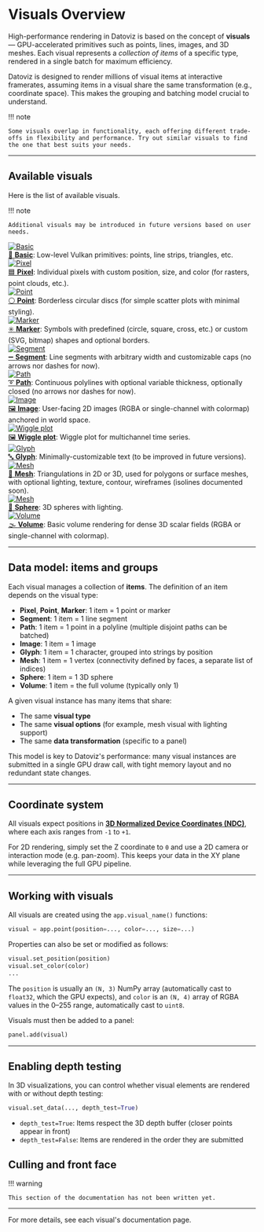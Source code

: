 # Visuals Overview

High-performance rendering in Datoviz is based on the concept of **visuals** — GPU-accelerated primitives such as points, lines, images, and 3D meshes. Each visual represents a *collection of items* of a specific type, rendered in a single batch for maximum efficiency.

Datoviz is designed to render millions of visual items at interactive framerates, assuming items in a visual share the same transformation (e.g., coordinate space). This makes the grouping and batching model crucial to understand.

!!! note

    Some visuals overlap in functionality, each offering different trade-offs in flexibility and performance. Try out similar visuals to find the one that best suits your needs.

---

## Available visuals

Here is the list of available visuals.

!!! note

    Additional visuals may be introduced in future versions based on user needs.


<div class="grid cards" markdown="1">

<div class="card">
<a href="../../visuals/basic/">
<img src="https://raw.githubusercontent.com/datoviz/data/main/gallery/visuals/basic.png" alt="Basic" />
<div class="card-title">🔺 <strong>Basic</strong></a>:
Low-level Vulkan primitives: points, line strips, triangles, etc.</div>
</div>

<div class="card">
<a href="../../visuals/pixel/">
<img src="https://raw.githubusercontent.com/datoviz/data/main/gallery/visuals/pixel.png" alt="Pixel" />
<div class="card-title">🟦 <strong>Pixel</strong></a>:
Individual pixels with custom position, size, and color (for rasters, point clouds, etc.).</div>
</div>

<div class="card">
<a href="../../visuals/point/">
<img src="https://raw.githubusercontent.com/datoviz/data/main/gallery/visuals/point.png" alt="Point" />
<div class="card-title">⚪ <strong>Point</strong></a>:
Borderless circular discs (for simple scatter plots with minimal styling).
</div>
</div>

<div class="card">
<a href="../../visuals/marker/">
<img src="https://raw.githubusercontent.com/datoviz/data/main/gallery/visuals/marker.png" alt="Marker" />
<div class="card-title">✳️ <strong>Marker</strong></a>:
Symbols with predefined (circle, square, cross, etc.) or custom (SVG, bitmap) shapes and optional borders.
</div>
</div>

<div class="card">
<a href="../../visuals/segment/">
<img src="https://raw.githubusercontent.com/datoviz/data/main/gallery/visuals/segment.png" alt="Segment" />
<div class="card-title">➖ <strong>Segment</strong></a>:
Line segments with arbitrary width and customizable caps (no arrows nor dashes for now).
</div>
</div>

<div class="card">
<a href="../../visuals/path/">
<img src="https://raw.githubusercontent.com/datoviz/data/main/gallery/visuals/path.png" alt="Path" />
<div class="card-title">➰ <strong>Path</strong></a>:
Continuous polylines with optional variable thickness, optionally closed (no arrows nor dashes for now).
</div>
</div>

<div class="card">
<a href="../../visuals/image/">
<img src="https://raw.githubusercontent.com/datoviz/data/main/gallery/visuals/image.png" alt="Image" />
<div class="card-title">🖼️ <strong>Image</strong></a>:
User-facing 2D images (RGBA or single-channel with colormap) anchored in world space.
</div>
</div>

<div class="card">
<a href="../../visuals/wiggle/">
<img src="https://raw.githubusercontent.com/datoviz/data/main/gallery/visuals/wiggle.png" alt="Wiggle plot" />
<div class="card-title">🖼️ <strong>Wiggle plot</strong></a>:
Wiggle plot for multichannel time series.
</div>
</div>

<div class="card">
<a href="../../visuals/glyph/">
<img src="https://raw.githubusercontent.com/datoviz/data/main/gallery/visuals/glyph.png" alt="Glyph" />
<div class="card-title">🔤 <strong>Glyph</strong></a>:
Minimally-customizable text (to be improved in future versions).
</div>
</div>

<div class="card">
<a href="../../visuals/mesh/">
<img src="https://raw.githubusercontent.com/datoviz/data/main/gallery/visuals/mesh.png" alt="Mesh" />
<div class="card-title">🧊 <strong>Mesh</strong></a>:
Triangulations in 2D or 3D, used for polygons or surface meshes, with optional lighting, texture, contour, wireframes (isolines documented soon).
</div>
</div>

<div class="card">
<a href="../../visuals/sphere/">
<img src="https://raw.githubusercontent.com/datoviz/data/main/gallery/visuals/sphere.png" alt="Mesh" />
<div class="card-title">🧊 <strong>Sphere</strong></a>:
3D spheres with lighting.
</div>
</div>

<div class="card">
<a href="../../visuals/volume/">
<img src="https://raw.githubusercontent.com/datoviz/data/main/gallery/visuals/volume.png" alt="Volume" />
<div class="card-title">🌫️ <strong>Volume</strong></a>:
Basic volume rendering for dense 3D scalar fields (RGBA or single-channel with colormap).
</div>
</div>

<!-- <div class="card">
<a href="../../visuals/slice/">
<img src="https://raw.githubusercontent.com/datoviz/data/main/gallery/visuals/slice.png" alt="Slice" />
<div class="card-title">🪓 <strong>Slice</strong></div>
</a>
</div> -->

</div>



---

## Data model: items and groups

Each visual manages a collection of **items**. The definition of an item depends on the visual type:

* **Pixel**, **Point**, **Marker**: 1 item = 1 point or marker
* **Segment**: 1 item = 1 line segment
* **Path**: 1 item = 1 point in a polyline (multiple disjoint paths can be batched)
* **Image**: 1 item = 1 image
* **Glyph**: 1 item = 1 character, grouped into strings by position
* **Mesh**: 1 item = 1 vertex (connectivity defined by faces, a separate list of indices)
* **Sphere**: 1 item = 1 3D sphere
* **Volume**: 1 item = the full volume (typically only 1)

A given visual instance has many items that share:

* The same **visual type**
* The same **visual options** (for example, mesh visual with lighting support)
* The same **data transformation** (specific to a panel)

This model is key to Datoviz's performance: many visual instances are submitted in a single GPU draw call, with tight memory layout and no redundant state changes.

---

## Coordinate system

All visuals expect positions in [**3D Normalized Device Coordinates (NDC)**](common.md#positioning-data-ndc-model), where each axis ranges from `-1` to `+1`.

For 2D rendering, simply set the Z coordinate to `0` and use a 2D camera or interaction mode (e.g. pan-zoom). This keeps your data in the XY plane while leveraging the full GPU pipeline.

---

## Working with visuals

All visuals are created using the `app.visual_name()` functions:

```python
visual = app.point(position=..., color=..., size=...)
```

Properties can also be set or modified as follows:

```python
visual.set_position(position)
visual.set_color(color)
...
```

The `position` is usually an `(N, 3)` NumPy array (automatically cast to `float32`, which the GPU expects), and `color` is an `(N, 4)` array of RGBA values in the 0–255 range, automatically cast to `uint8`.

Visuals must then be added to a panel:

```python
panel.add(visual)
```


---

## Enabling depth testing

In 3D visualizations, you can control whether visual elements are rendered with or without depth testing:

```python
visual.set_data(..., depth_test=True)
```

* `depth_test=True`: Items respect the 3D depth buffer (closer points appear in front)
* `depth_test=False`: Items are rendered in the order they are submitted


## Culling and front face

!!! warning

    This section of the documentation has not been written yet.


---

For more details, see each visual's documentation page.
